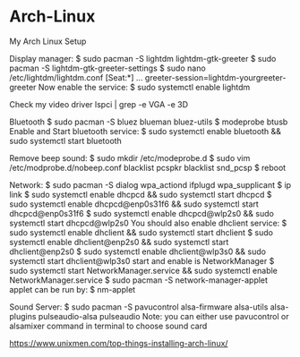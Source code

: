 # Arch-Linux
My Arch Linux Setup

Display manager:
        $ sudo pacman -S lightdm lightdm-gtk-greeter
        $ sudo pacman -S lightdm-gtk-greeter-settings
        $ sudo nano /etc/lightdm/lightdm.conf
        [Seat:*]
        ...
        greeter-session=lightdm-yourgreeter-greeter
    Now enable the service:
        $ sudo systemctl enable lightdm

Check my video driver
    lspci | grep -e VGA -e 3D

Bluetooth
        $ sudo pacman -S bluez blueman bluez-utils
        $ modeprobe btusb
    Enable and Start bluetooth service:
        $ sudo systemctl enable bluetooth && sudo systemctl start bluetooth

Remove beep sound:
        $ sudo mkdir /etc/modeprobe.d
        $ sudo vim /etc/modprobe.d/nobeep.conf
            blacklist pcspkr blacklist snd_pcsp
        $ reboot

Network:
        $ sudo pacman -S dialog wpa_actiond ifplugd wpa_supplicant
        $ ip link
        $ sudo systemctl enable dhcpcd && sudo systemctl start dhcpcd
        $ sudo systemctl enable dhcpcd@enp0s31f6 && sudo systemctl start dhcpcd@enp0s31f6
        $ sudo systemctl enable dhcpcd@wlp2s0 && sudo systemctl start dhcpcd@wlp2s0
    You should also enable dhclient service:
        $ sudo systemctl enable dhclient && sudo systemctl start dhclient
        $ sudo systemctl enable dhclient@enp2s0 && sudo systemctl start dhclient@enp2s0
        $ sudo systemctl enable dhclient@wlp3s0 && sudo systemctl start dhclient@wlp3s0
    start and enable is NetworkManager
        $ sudo systemctl start NetworkManager.service && sudo systemctl enable NetworkManager.service
        $ sudo pacman -S network-manager-applet
    applet can be run by:
        $ nm-applet

Sound Server:
    $ sudo pacman -S pavucontrol alsa-firmware alsa-utils alsa-plugins pulseaudio-alsa pulseaudio
    Note: you can either use pavucontrol or alsamixer command in terminal to choose sound card

https://www.unixmen.com/top-things-installing-arch-linux/

